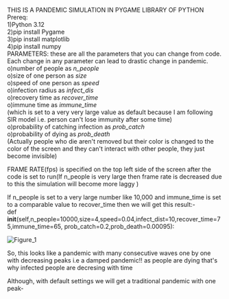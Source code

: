 THIS IS A PANDEMIC SIMULATION IN PYGAME LIBRARY OF PYTHON <br />
Prereq:<br />
1)Python 3.12 <br />
2)pip install Pygame <br />
3)pip install matplotlib <br />
4)pip install numpy <br />
 PARAMETERS: these are all the parameters that you can change from code. Each change in any parameter can lead to drastic change in pandemic.
 o)number of people as *n_people* <br />
 o)size of one person as *size* <br />
 o)speed of one person as *speed* <br />
 o)infection radius as *infect_dis* <br />
 o)recovery time as *recover_time* <br />
 o)immune time as *immune_time* <br />
 (which is set to a very very large value as default because I am following SIR model i.e. person can't lose immunity after some time) <br />
 o)probability of catching infection as *prob_catch* <br />
 o)probability of dying as *prob_death* <br />
 (Actually people who die aren't removed but their color is changed to the color of the screen and they can't interact with other people, they just become invisible) <br />

 FRAME RATE(fps) is specified on the top left side of the screen after the code is set to run(If n_people is very large then frame rate is decreased due to this the simulation will become more laggy )<br />

 If n_people is set to a very large number like 10,000 and immune_time is set to a comparable value to recover_time then we will get this result:- <br />
  def __init__(self,n_people=10000,size=4,speed=0.04,infect_dist=10,recover_time=75,immune_time=65,
                 prob_catch=0.2,prob_death=0.00095): <br />
                
                   
                   
                   
                   
                   
                   
                   
                  
 ![Figure_1](https://github.com/Ray69Zard/Cordyceps_spreadsim/assets/164711749/88cb1a5c-00f3-4afd-921a-a1aafbe6b623)






So, this looks like a pandemic with many consecutive waves one by one with decreasing peaks i.e a damped pandemic!! as people are dying that's why infected people are decresing with time 

Although, with default settings we will get a traditional pandemic with one peak-





















 
